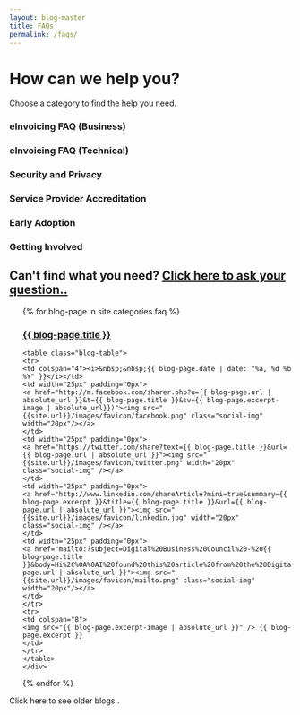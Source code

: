```yaml
---
layout: blog-master
title: FAQs
permalink: /faqs/
---
```


# How can we help you?

Choose a category to find the help you need.


<div class="blog-excerpt">
    <h3>eInvoicing FAQ (Business)</h3>
</div>
<div class="blog-excerpt">
    <h3>eInvoicing FAQ (Technical)</h3>
</div>

<div class="blog-excerpt">
    <h3>Security and Privacy</h3>
</div>

<div class="blog-excerpt">
    <h3>Service Provider Accreditation</h3>
</div>

<div class="blog-excerpt">
    <h3>Early Adoption</h3>
</div>

<div class="blog-excerpt">
    <h3>Getting Involved</h3>
</div>

## Can't find what you need?  [Click here to ask your question..](mailto:contact@digitalbusinesscouncil.com.au)

<ul>
  {% for blog-page in site.categories.faq %}
    <div class="blog-excerpt">
    <a href="{{ blog-page.url | absolute_url }}"><h3>{{ blog-page.title }}</h3></a>
    
    <table class="blog-table">
    <tr>
    <td colspan="4"><i>&nbsp;&nbsp;{{ blog-page.date | date: "%a, %d %b %Y" }}</i></td>
    <td width="25px" padding="0px">
    <a href="http://m.facebook.com/sharer.php?u={{ blog-page.url | absolute_url }}&t={{ blog-page.title }}&sv={{ blog-page.excerpt-image | absolute_url}})"><img src="{{site.url}}/images/favicon/facebook.png" class="social-img" width="20px"/></a>
    </td>
    <td width="25px" padding="0px">
    <a href="https://twitter.com/share?text={{ blog-page.title }}&url={{ blog-page.url | absolute_url }}"><img src="{{site.url}}/images/favicon/twitter.png" width="20px" class="social-img" /></a>
    </td>
    <td width="25px" padding="0px">
    <a href="http://www.linkedin.com/shareArticle?mini=true&summary={{ blog-page.excerpt }}&title={{ blog-page.title }}&url={{ blog-page.url | absolute_url }}"><img src="{{site.url}}/images/favicon/linkedin.jpg" width="20px" class="social-img" /></a>
    </td>
    <td width="25px" padding="0px">
    <a href="mailto:?subject=Digital%20Business%20Council%20-%20{{ blog-page.title }}&body=Hi%2C%0A%0AI%20found%20this%20article%20from%20the%20Digital%20Business%20Council%20that%20I%20thought%20you%20might%20be%20interested%20in%3A%20%0A%0A{{blog-page.url | absolute_url }}"><img src="{{site.url}}/images/favicon/mailto.png" class="social-img" width="20px"/></a>
    </td>
    </tr>
    <tr>
    <td colspan="8">
    <img src="{{ blog-page.excerpt-image | absolute_url }}" /> {{ blog-page.excerpt }}
    </td>
    </tr>
    </table>
    </div>
  {% endfor %}
</ul>
Click here to see older blogs..
